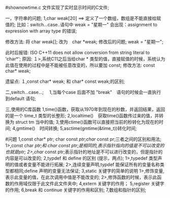 #shownowtime.c 文件实现了实时显示时间的C文件;

一，字符串的问题;
1,char weak[20] ==> 定义了一个数组，数组是不能直接给赋值的;
比如：switch...case..语句中 weak = "星期一" 会出现：assignment to expression with array type 的错误;

修改方法:
将 char weak[]; 改为　char *weak;
修改后的问题;
weak = "星期一";

此时后报错:
ISO C++11 does not allow conversion from string literal to 'char*';
原因:
１>,系统C11之后当给char * 类型的值，直接赋值的时候，系统认为此值在使用的过程中是不能被任意改变的，所以要加 const;
修改方法:
const char* weak;

遗留点:
１,const char* weak; 和 char* const weak;的区别;

二,switch...case...;
　1,当每个case 后面不加 "break"　语句的时候会一直执行到default 语句;

三,使用的C库函数
  1,time()函数，获取从1970年到现在的秒数，并返回结果，返回的是一个 time_t 类型的长整形;
  2,localtime()　获取time()函数传过来的值，并转换为 struct tm 当中的值;
  3,使用ctime()函数可以直接把当前的秒转化为现在的时间;
  4,gmtime()　时间转换;
  5,asctime(gmtime(&time_t))转化时间;


#问题
1,const char* ptr; char const *ptr;char* const pr;三者之间的区别和用法;
    1>,const char *ptr;和 char const *ptr;是相同的,表示指针指向的值是不可以改变的也就是*ptr;
    2>,char* const ptr;表示指针的地址是不可以进行改变的，但是指针的内容是可以改变的;
2,typdef 和 define 的区别 (提示，两点);
    1>,typedef 类型声明的值或者变量不能进行拓展;
    2>,连续变量声明,typdef 能保证所有的变量名称类型都相同;define 声明的变量无法保证;
3,static 关键字的简单的说明
    1>,修饰变量,表示此变量的值，在此次调用中值是不能改变的;
    2>,修饰函数的时候，表示此函数的作用域仅限于此文件此文件夹中;
4,extern 关键字的作用；
5,register 关键字的作用;
6,break 和 continue 关键字的作用和区别;
7,数组和指针的区别;
